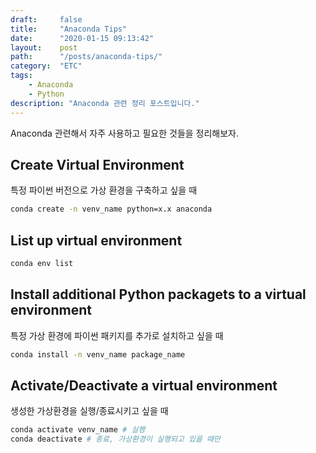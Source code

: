 ```yaml
---
draft:     false
title:     "Anaconda Tips"
date:      "2020-01-15 09:13:42"
layout:    post
path:      "/posts/anaconda-tips/"
category:  "ETC"
tags: 
    - Anaconda
    - Python
description: "Anaconda 관련 정리 포스트입니다."
---
```


Anaconda 관련해서 자주 사용하고 필요한 것들을 정리해보자.


## Create Virtual Environment

특정 파이썬 버전으로 가상 환경을 구축하고 싶을 때  

```bash
conda create -n venv_name python=x.x anaconda
```

## List up virtual environment

```bash
conda env list
```

## Install additional Python packagets to a virtual environment

특정 가상 환경에 파이썬 패키지를 추가로 설치하고 싶을 때

```bash
conda install -n venv_name package_name
```

## Activate/Deactivate a virtual environment

생성한 가상환경을 실행/종료시키고 싶을 때

```bash
conda activate venv_name # 실행
conda deactivate # 종료, 가상환경이 실행되고 있을 때만
```